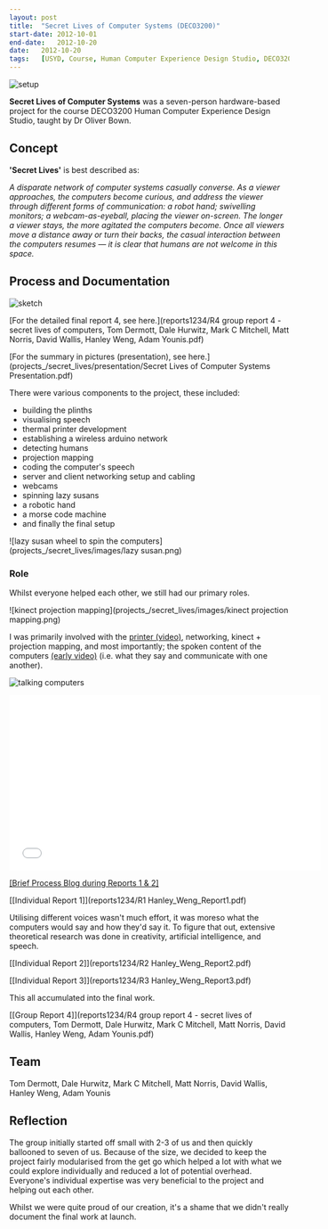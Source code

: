 ```yaml
---
layout:	post
title:	"Secret Lives of Computer Systems (DECO3200)"
start-date:	2012-10-01
end-date:	2012-10-20
date:	2012-10-20
tags:	[USYD, Course, Human Computer Experience Design Studio, DECO3200, DECO, Design Computing, Arduino, Robotic Hands, Thermal Printer, Sentient Computers, Artificial Intelligence, AI, University of Sydney]
---
```


![setup](projects_/secret_lives/images/setup.png)

__Secret Lives of Computer Systems__ was a seven-person hardware-based project for the course DECO3200 Human Computer Experience Design Studio, taught by Dr Oliver Bown.

## Concept

__'Secret Lives'__ is best described as: 

_A disparate network of computer systems casually converse. As a viewer approaches, the computers become curious, and address the viewer through different forms of communication: a robot hand; swivelling monitors; a webcam-as-eyeball, placing the viewer on-screen. The longer a viewer stays, the more agitated the computers become. Once all viewers move a distance away or turn their backs, the casual interaction between the computers resumes — it is clear that humans are not welcome in this space._

## Process and Documentation

![sketch](projects_/secret_lives/images/sketch.png)

[For the detailed final report 4, see here.](reports1234/R4 group report 4 - secret lives of computers, Tom Dermott, Dale Hurwitz, Mark C Mitchell, Matt Norris, David Wallis, Hanley Weng, Adam Younis.pdf)

[For the summary in pictures (presentation), see here.](projects_/secret_lives/presentation/Secret Lives of Computer Systems Presentation.pdf)

There were various components to the project, these included:

- building the plinths
- visualising speech
- thermal printer development
- establishing a wireless arduino network
- detecting humans
- projection mapping
- coding the computer's speech
- server and client networking setup and cabling
- webcams
- spinning lazy susans
- a robotic hand
- a morse code machine
- and finally the final setup

![lazy susan wheel to spin the computers](projects_/secret_lives/images/lazy susan.png)

### Role

Whilst everyone helped each other, we still had our primary roles. 

![kinect projection mapping](projects_/secret_lives/images/kinect projection mapping.png)

I was primarily involved with the [printer (video)](https://www.youtube.com/watch?feature=player_embedded&v=HrA1PW_DRdE), networking, kinect + projection mapping, and most importantly; the spoken content of the computers [(early video)](https://www.youtube.com/watch?v=FbDOsGHvmNM) (i.e. what they say and communicate with one another).

![talking computers](projects_/secret_lives/images/talking.png)

<iframe width="560" height="315" src="//www.youtube.com/embed/HtmJ6hspG8A?rel=0" frameborder="0" allowfullscreen></iframe>

[[Brief Process Blog during Reports 1 & 2]](http://32bithuman.tumblr.com)

[[Individual Report 1]](reports1234/R1 Hanley_Weng_Report1.pdf)

Utilising different voices wasn't much effort, it was moreso what the computers would say and how they'd say it. To figure that out, extensive theoretical research was done in creativity, artificial intelligence, and speech.

[[Individual Report 2]](reports1234/R2 Hanley_Weng_Report2.pdf)

[[Individual Report 3]](reports1234/R3 Hanley_Weng_Report3.pdf)

This all accumulated into the final work.

[[Group Report 4]](reports1234/R4 group report 4 - secret lives of computers, Tom Dermott, Dale Hurwitz, Mark C Mitchell, Matt Norris, David Wallis, Hanley Weng, Adam Younis.pdf)

## Team

Tom Dermott, Dale Hurwitz, Mark C Mitchell, Matt Norris, David Wallis, Hanley Weng, Adam Younis

## Reflection

The group initially started off small with 2-3 of us and then quickly ballooned to seven of us. Because of the size, we decided to keep the project fairly modularised from the get go which helped a lot with what we could explore individually and reduced a lot of potential overhead. Everyone's individual expertise was very beneficial to the project and helping out each other.

Whilst we were quite proud of our creation, it's a shame that we didn't really document the final work at launch. 
